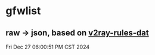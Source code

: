 # gfwlist
## raw -> json, based on [v2ray-rules-dat](https://github.com/Loyalsoldier/v2ray-rules-dat)
Fri Dec 27 06:00:51 PM CST 2024

